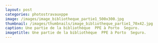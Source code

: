 ```yaml
---
layout: post
categories: photostravauxppe
image: /images/image_bibliotheque_partie1_500x300.jpg
thumbnail: /images/thumbnails/image_bibliotheque_partie1_70x42.jpg
caption: Une partie de la bibliothèque  PPE à Porto  Seguro.
imagetitle: Une partie de la bibliothèque  PPE à Porto  Seguro.
---
```

